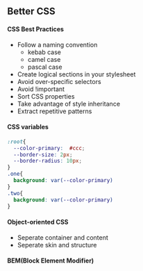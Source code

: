 ## Better CSS



#### CSS Best Practices

- Follow a naming convention
  - kebab case
  - camel case
  - pascal case
- Create logical sections in your stylesheet
- Avoid over-specific selectors
- Avoid !important
- Sort CSS properties
- Take advantage of style inheritance
- Extract repetitive patterns



#### CSS variables

```css
:root{
  --color-primary:  #ccc;
  --border-size: 2px;
  --border-radius: 10px;
}
.one{
  background: var(--color-primary)
}
.two{
  background: var(--color-primary)
}
```



#### Object-oriented CSS

- Seperate container and content 
- Seperate skin and structure



#### BEM(Block Element Modifier)




